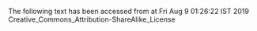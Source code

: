 The following text has been accessed from at Fri Aug 9 01:26:22 IST 2019
Creative_Commons_Attribution-ShareAlike_License
